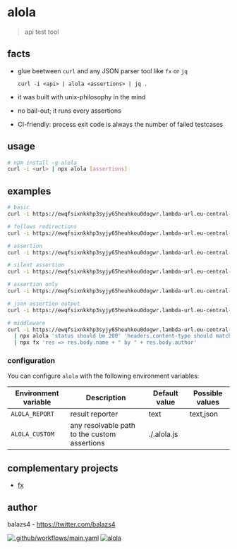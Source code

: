 # alola

> api test tool

## facts

- glue beetween `curl` and any JSON parser tool like `fx` or `jq`

  `curl -i <api> | alola <assertions> | jq .`

- it was built with unix-philosophy in the mind
- no bail-out; it runs every assertions
- CI-friendly: process exit code is always the number of failed testcases

## usage

```bash
# npm install -g alola
curl -i <url> | npx alola [assertions]
```

## examples

```bash
# basic
curl -i https://ewqfsixnkkhp3syjy65heuhkou0dogwr.lambda-url.eu-central-1.on.aws/ | npx alola

# follows redirections
curl -i https://ewqfsixnkkhp3syjy65heuhkou0dogwr.lambda-url.eu-central-1.on.aws/ --follow | npx alola

# assertion
curl -i https://ewqfsixnkkhp3syjy65heuhkou0dogwr.lambda-url.eu-central-1.on.aws/ | npx alola 'status should be 200' 'headers.content-type should match json' 'body.author should be balazs4'

# silent assertion
curl -i https://ewqfsixnkkhp3syjy65heuhkou0dogwr.lambda-url.eu-central-1.on.aws/ | npx alola 'status should be 200' 2>/dev/null

# assertion only
curl -i https://ewqfsixnkkhp3syjy65heuhkou0dogwr.lambda-url.eu-central-1.on.aws/ | npx alola 'status should be 200' 1>/dev/null

# json assertion output
curl -i https://ewqfsixnkkhp3syjy65heuhkou0dogwr.lambda-url.eu-central-1.on.aws/ | ALOLA_REPORT=json npx alola 'status should be 200' 1>/dev/null

# middleware
curl -i https://ewqfsixnkkhp3syjy65heuhkou0dogwr.lambda-url.eu-central-1.on.aws/ \
  | npx alola 'status should be 200' 'headers.content-type should match json' \
  | npx fx 'res => res.body.name + " by " + res.body.author'
```

### configuration

You can configure `alola` with the following environment variables:

| Environment variable | Description                                  | Default value | Possible values |
| -------------------- | -------------------------------------------- | ------------- | --------------- |
| `ALOLA_REPORT`       | result reporter                              | text          | text,json       |
| `ALOLA_CUSTOM`       | any resolvable path to the custom assertions | ./.alola.js   |                 |

## complementary projects

- [fx](https://github.com/antonmedv/fx)

## author

balazs4 - https://twitter.com/balazs4

[![.github/workflows/main.yaml](https://github.com/balazs4/alola/workflows/.github/workflows/main.yaml/badge.svg)](https://github.com/balazs4/alola/actions?query=workflow%3A.github%2Fworkflows%2Fmain.yaml+branch%3Amaster) [![alola](https://img.shields.io/npm/v/alola?logo=node.js)](https://www.npmjs.com/package/alola)
